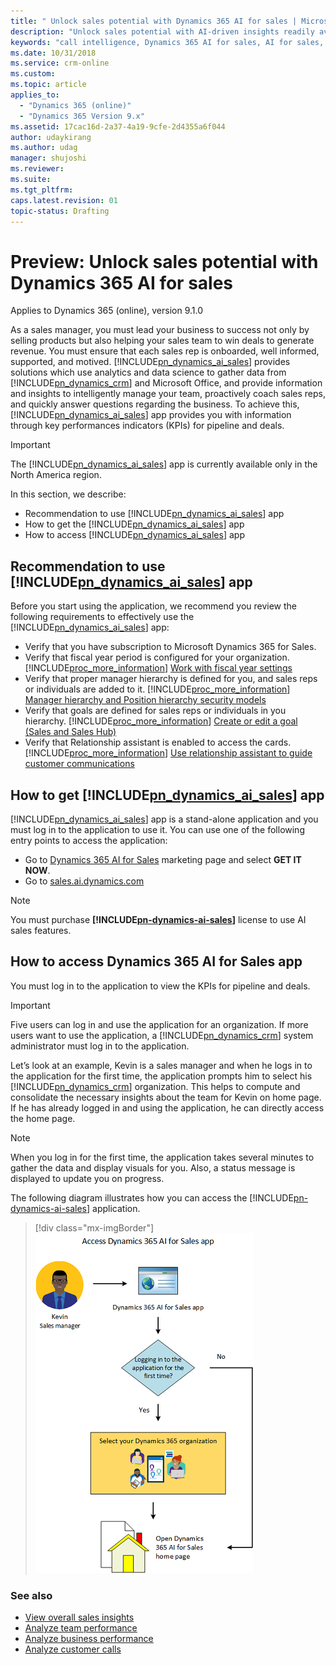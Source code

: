 ```yaml
---
title: " Unlock sales potential with Dynamics 365 AI for sales | MicrosoftDocs"
description: "Unlock sales potential with AI-driven insights readily available for Dynamics 365 for Sales"
keywords: "call intelligence, Dynamics 365 AI for sales, AI for sales, Sales AI"
ms.date: 10/31/2018
ms.service: crm-online
ms.custom: 
ms.topic: article
applies_to:
  - "Dynamics 365 (online)"
  - "Dynamics 365 Version 9.x"
ms.assetid: 17cac16d-2a37-4a19-9cfe-2d4355a6f044
author: udaykirang
ms.author: udag
manager: shujoshi
ms.reviewer: 
ms.suite: 
ms.tgt_pltfrm: 
caps.latest.revision: 01
topic-status: Drafting
---
```


# Preview: Unlock sales potential with Dynamics 365 AI for sales

Applies to Dynamics 365 (online), version 9.1.0 <br>

As a sales manager, you must lead your business to success not only by selling products but also helping your sales team to win deals to generate revenue. You must ensure that each sales rep is onboarded, well informed, supported, and motived. [!INCLUDE[pn_dynamics_ai_sales](../includes/pn-dynamics-ai-sales.md)] provides solutions which use analytics and data science to gather data from [!INCLUDE[pn_dynamics_crm](../includes/pn-dynamics-crm.md)] and Microsoft Office, and provide information and insights to intelligently manage your team, proactively coach sales reps, and quickly answer questions regarding the business. To achieve this, [!INCLUDE[pn_dynamics_ai_sales](../includes/pn-dynamics-ai-sales.md)] app provides you with information through key performances indicators (KPIs) for pipeline and deals. 

> [!IMPORTANT]
> The [!INCLUDE[pn_dynamics_ai_sales](../includes/pn-dynamics-ai-sales.md)] app is currently available only in the North America region.

In this section, we describe:
- Recommendation to use [!INCLUDE[pn_dynamics_ai_sales](../includes/pn-dynamics-ai-sales.md)] app
- How to get the [!INCLUDE[pn_dynamics_ai_sales](../includes/pn-dynamics-ai-sales.md)] app
- How to access [!INCLUDE[pn_dynamics_ai_sales](../includes/pn-dynamics-ai-sales.md)] app

## Recommendation to use [!INCLUDE[pn_dynamics_ai_sales](../includes/pn-dynamics-ai-sales.md)] app

Before you start using the application, we recommend you review the following requirements to effectively use the [!INCLUDE[pn_dynamics_ai_sales](../includes/pn-dynamics-ai-sales.md)] app:
-	Verify that you have subscription to Microsoft Dynamics 365 for Sales.
- Verify that fiscal year period is configured for your organization. [!INCLUDE[proc_more_information](../includes/proc-more-information.md)] [Work with fiscal year settings](/dynamics365/customer-engagement/admin/work-fiscal-year-settings)
- Verify that proper manager hierarchy is defined for you, and sales reps or individuals are added to it. [!INCLUDE[proc_more_information](../includes/proc-more-information.md)] [Manager hierarchy and Position hierarchy security models](/dynamics365/customer-engagement/admin/hierarchy-security#manager-hierarchy-and-position-hierarchy-security-models)
- Verify that goals are defined for sales reps or individuals in you hierarchy. [!INCLUDE[proc_more_information](../includes/proc-more-information.md)] [Create or edit a goal (Sales and Sales Hub)](https://docs.microsoft.com/en-us/dynamics365/customer-engagement/sales-enterprise/create-edit-goal-sales)
- Verify that Relationship assistant is enabled to access the cards. [!INCLUDE[proc_more_information](../includes/proc-more-information.md)] [Use relationship assistant to guide customer communications](../sales/relationship-assistant.md)

## How to get [!INCLUDE[pn_dynamics_ai_sales](../includes/pn-dynamics-ai-sales.md)] app

[!INCLUDE[pn_dynamics_ai_sales](../includes/pn-dynamics-ai-sales.md)] app is a stand-alone application and you must log in to the application to use it. You can use one of the following entry points to access the application:
- Go to [Dynamics 365 AI for Sales](https://dynamics.microsoft.com/en-us/ai/sales/) marketing page and select **GET IT NOW**.
- Go to [sales.ai.dynamics.com](https://sales.ai.dynamics.com/)

> [!NOTE]
> You must purchase **[!INCLUDE[pn-dynamics-ai-sales](../includes/pn-dynamics-ai-sales.md)]** license to use AI sales features. 
 
## How to access Dynamics 365 AI for Sales app

You must log in to the application to view the KPIs for pipeline and deals. 

> [!IMPORTANT]
> Five users can log in and use the application for an organization. If more users want to use the application, a [!INCLUDE[pn_dynamics_crm](../includes/pn-dynamics-crm.md)] system administrator must log in to the application.

Let’s look at an example, Kevin is a sales manager and when he logs in to the application for the first time, the application prompts him to select his [!INCLUDE[pn_dynamics_crm](../includes/pn-dynamics-crm.md)] organization. This helps to compute and consolidate the necessary insights about the team for Kevin on home page. If he has already logged in and using the application, he can directly access the home page. 

> [!NOTE]
> When you log in for the first time, the application takes several minutes to gather the data and display visuals for you. Also, a status message is displayed to update you on progress.

The following diagram illustrates how you can access the [!INCLUDE[pn-dynamics-ai-sales](../includes/pn-dynamics-ai-sales.md)] application.

> [!div class="mx-imgBorder"]
> ![How to access dynamics 365 ai for sales application](media/d365-ai-app-access.png "How to access dynamics 365 ai for sales application")

### See also

- [View overall sales insights](../sales/d365-ai-overview.md)
- [Analyze team performance](../sales/d365-ai-team-performance.md)
- [Analyze business performance](../sales/d365-ai-business-performance.md)
- [Analyze customer calls](../sales/call-intelligence.md)